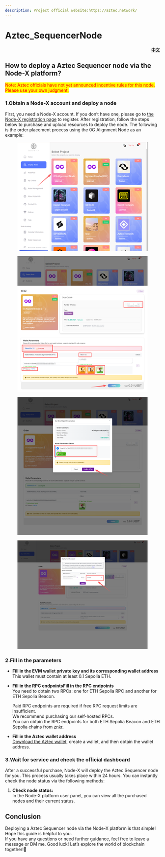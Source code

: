 ```yaml
---
description: Project official website:https://aztec.network/
---
```


# Aztec\_SequencerNode

<p align="right"> <a href="https://docs.node-x.xyz/chan-pin-shou-ce/yi-jian-bu-shu/aztec-xu-lie-qi-jie-dian"><strong>中文</strong></a></p>

## How to deploy a Aztec Sequencer node via the Node-X platform?

<mark style="color:red;">Note: Aztec officials have not yet announced incentive rules for this node. Please use your own judgment.</mark>

### 1.Obtain a Node-X account and deploy a node

First, you need a Node-X account. If you don’t have one, please go to [the Node-X registration page](https://node-x.xyz/) to register. After registration, follow the steps below to purchase and upload resources to deploy the node. The following is the order placement process using the 0G Alignment Node as an example:

<figure><img src="../../../.gitbook/assets/E1.png" alt="" width="563"><figcaption></figcaption></figure>

<figure><img src="../../../.gitbook/assets/E2 (2).png" alt="" width="563"><figcaption></figcaption></figure>

<figure><img src="../../../.gitbook/assets/E3 (2).png" alt="" width="563"><figcaption></figcaption></figure>

<figure><img src="../../../.gitbook/assets/E4 (1).png" alt="" width="563"><figcaption></figcaption></figure>

### 2.Fill in the parameters

* **Fill in the EVM wallet private key and its corresponding wallet address**\
  This wallet must contain at least 0.1 Sepolia ETH.
*   **Fill in the RPC endpointsFill in the RPC endpoints**\
    You need to obtain two RPCs: one for ETH Sepolia RPC and another for ETH Sepolia Beacon.

    Paid RPC endpoints are required if free RPC request limits are insufficient.\
    We recommend purchasing our self-hosted RPCs.\
    You can obtain the RPC endpoints for both ETH Sepolia Beacon and ETH Sepolia chains from [znkr.](https://www.ankr.com/)
* **Fill in the Aztec wallet address**\
  [Download the Aztec wallet](https://chromewebstore.google.com/detail/azguard-wallet/pliilpflcmabdiapdeihifihkbdfnbmn), create a wallet, and then obtain the wallet address.

### 3.Wait for service and check the official dashboard

After a successful purchase, Node-X will deploy the Aztec Sequencer node for you. This process usually takes place within 24 hours. You can instantly check the node status via the following methods:

1. **Check node status:**\
   In the Node-X platform user panel, you can view all the purchased nodes and their current status.

## **Conclusion**

Deploying a Aztec Sequencer node via the Node-X platform is that simple! Hope this guide is helpful to you.\
If you have any questions or need further guidance, feel free to leave a message or DM me. Good luck! Let’s explore the world of blockchain together!🚀


